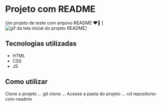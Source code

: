 # Projeto com README
Um projeto de teste com arquivo README ❤📌
[<img src="./Tela.gif" alt="gif da tela inicial do projeto README">]

## Tecnologias utilizadas
- HTML
- CSS
- JS

## Como utilizar

Clone o projeto
...
git clone <url>
...
Acesse a pasta do projeto
...
cd repositorio-com-readme